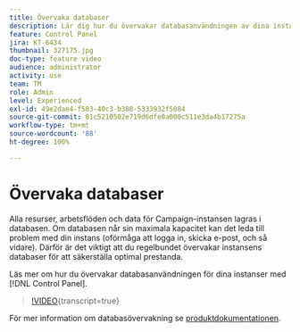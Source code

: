```yaml
---
title: Övervaka databaser
description: Lär dig hur du övervakar databasanvändningen av dina instanser.
feature: Control Panel
jira: KT-6434
thumbnail: 327175.jpg
doc-type: feature video
audience: administrator
activity: use
team: TM
role: Admin
level: Experienced
exl-id: 49e2dae4-f583-40c3-b388-5333932f5084
source-git-commit: 81c5210502e719d6dfe0a000c511e3da4b17275a
workflow-type: tm+mt
source-wordcount: '88'
ht-degree: 100%

---
```


# Övervaka databaser

Alla resurser, arbetsflöden och data för Campaign-instansen lagras i databasen. Om databasen når sin maximala kapacitet kan det leda till problem med din instans (oförmåga att logga in, skicka e-post, och så vidare). Därför är det viktigt att du regelbundet övervakar instansens databaser för att säkerställa optimal prestanda.

Läs mer om hur du övervakar databasanvändningen för dina instanser med [!DNL Control Panel].

>[!VIDEO](https://video.tv.adobe.com/v/327175?learn=on){transcript=true}

För mer information om databasövervakning se [produktdokumentationen](https://experienceleague.adobe.com/docs/control-panel/using/performance-monitoring/database-monitoring/database-monitoring.html?lang=sv).
